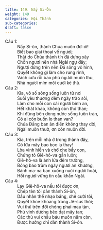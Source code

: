 ```yaml
---
title: 149. Nầy Si-Ôn
weight: 149
categories: Hội Thánh
sub-categories: 
draft: false
---
```

<dl><dt>Câu 1:</dt><dd data-verse="1">Nầy Si-ôn, thành Chúa muôn đời ơi! <br/>Biết bao giai thoại về ngươi; <br/>Thật do Chúa thành tín đã dựng xây <br/>Chốn ngươi nên nhà Ngài ngự đây; <br/>Ngươi đứng trên nền Đá sống vô hình, <br/>Quyết không gì làm cho rung rinh, <br/>Vách cứu rỗi bao phủ ngươi muôn thu, <br/>Nhà ngươi mỉm môi cười kẻ thù. </dd><dt>Câu 2:</dt><dd data-verse="2">Kìa, vô số sông sống luôn từ nơi <br/>Suối yêu thương đêm ngày trào sôi, <br/>Làm cho mỗi con cái ngươi bình an, <br/>Hết khát khao, không còn thở than; <br/>Khi đứng bên dòng nước sống tuôn tràn, <br/>Có ai còn buồn lo than van? <br/>Chúa Đấng ban ân điển không thay dời, <br/>Ngài muôn thuở, ơn còn muôn đời. </dd><dt>Câu 3:</dt><dd data-verse="3">Kìa, trên mỗi nhà ở trong thành đây, <br/>Có lửa mây bao bọc lạ thay! <br/>Lòa vinh hiển và chở che bầy con, <br/>Chứng tỏ Giê-hô-va gần luôn; <br/>Giê-hô-va là ánh lửa đêm trường, <br/>Bóng bao trùm ngày ngươi an khương, <br/>Bánh ma-na ban xuống nuôi ngươi hoài, <br/>Hồi ngươi vững tin cầu khẩn Ngài. </dd><dt>Câu 4:</dt><dd data-verse="4">Lạy Giê-hô-va nếu tôi được ơn, <br/>Chép tên tôi dân thành Si-ôn, <br/>Dầu nhân thế nhạo báng, chê cười tôi, <br/>Quyết khoe khoang trong Jê-sus thôi; <br/>Vui thú trên đời chóng phai mau tàn, <br/>Phú vinh dường bèo dạt mây tan; <br/>Các thú vui châu báu muôn năm còn, <br/>Được hưởng chỉ dân thành Si-ôn. </dd></dl>